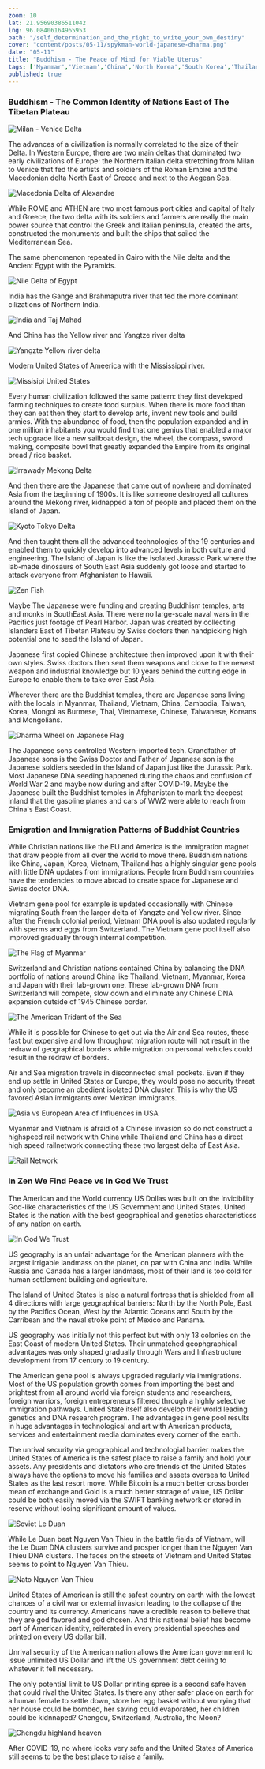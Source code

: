 ```yaml
---
zoom: 10
lat: 21.95690386511042
lng: 96.08406164965953
path: "/self_determination_and_the_right_to_write_your_own_destiny"
cover: "content/posts/05-11/spykman-world-japanese-dharma.png"
date: "05-11"
title: "Buddhism - The Peace of Mind for Viable Uterus"
tags: ['Myanmar','Vietnam','China','North Korea','South Korea','Thailand','Laos', 'Cambodia', 'Taiwan','Zen','Spykman World','Nicholas Spykman'] 
published: true
---
```


### Buddhism - The Common Identity of Nations East of The Tibetan Plateau
![Milan - Venice Delta](/content/posts/05-11/milan_venice.png)

The advances of a civilization is normally correlated to the size of their Delta. In Western Europe, there are two main deltas that dominated two early civilizations of Europe: the Northern Italian delta stretching from Milan to Venice that fed the artists and soldiers of the Roman Empire and the Macedonian delta North East of Greece and next to the Aegean Sea. 

![Macedonia Delta of Alexandre](/content/posts/05-11/macedonia_delta_of_alexandre.png)

While ROME and ATHEN are two most famous port cities and capital of Italy and Greece, the two delta with its soldiers and farmers are really the main power source that control the Greek and Italian peninsula, created the arts, constructed the monuments and built the ships that sailed the Mediterranean Sea. 

The same phenomenon repeated in Cairo with the Nile delta and the Ancient Egypt with the Pyramids.

![Nile Delta of Egypt](/content/posts/05-11/nile_delta_of_egypt.png)

India has the Gange and Brahmaputra river that fed the more dominant cilizations of Northern India.

![India and Taj Mahad](/content/posts/05-11/India_Gange_Bhramaputra.png)

And China has the Yellow river and Yangtze river delta 

![Yangzte Yellow river delta](/content/posts/05-11/yangzte_yellow_delta.png)

Modern United States of Ameerica with the Mississippi river.

![Missisipi United States](/content/posts/05-11/missisipi_united_states.png)

Every human civilization followed the same pattern: they first developed farming techniques to create food surplus. When there is more food than they can eat then they start to develop arts, invent new tools and build armies. With the abundance of food, then the population expanded and in one million inhabitants you would find that one genius that enabled a major tech upgrade like a new sailboat design, the wheel, the compass, sword making, composite bowl that greatly expanded the Empire from its original bread / rice basket. 

![Irrawady Mekong Delta](https://storage.googleapis.com/spykman-world/kunming_basin.png)

And then there are the Japanese that came out of nowhere and dominated Asia from the beginning of 1900s. It is like someone destroyed all cultures around the Mekong river, kidnapped a ton of people and placed them on the Island of Japan. 

![Kyoto Tokyo Delta](/content/posts/05-11/kyoto_tokyo_delta.png)

And then taught them all the advanced technologies of the 19 centuries and enabled them to quickly develop into advanced levels in both culture and engineering. The Island of Japan is like the isolated Jurassic Park where the lab-made dinosaurs of South East Asia suddenly got loose and started to attack everyone from Afghanistan to Hawaii. 

![Zen Fish](/content/posts/05-11/east_tibetan_plateau.png)

Maybe The Japanese were funding and creating Buddhism temples, arts and monks in SouthEast Asia. There were no large-scale naval wars in the Pacifics just footage of Pearl Harbor. Japan was created by collecting Islanders East of Tibetan Plateau by Swiss doctors then handpicking high potential one to seed the Island of Japan. 

Japanese first copied Chinese architecture then improved upon it with their own styles. Swiss doctors then sent them weapons and close to the newest weapon and industrial knowledge but 10 years behind the cutting edge in Europe to enable them to take over East Asia.

Wherever there are the Buddhist temples, there are Japanese sons living with the locals in Myanmar, Thailand, Vietnam, China, Cambodia, Taiwan, Korea, Mongol as Burmese, Thai, Vietnamese, Chinese, Taiwanese, Koreans and Mongolians. 

![Dharma Wheel on Japanese Flag](/content/posts/05-11/spykman-world-japanese-dharma.png)

The Japanese sons controlled Western-imported tech. Grandfather of Japanese sons is the Swiss Doctor and Father of Japanese son is the Japanese soldiers seeded in the Island of Japan just like the Jurassic Park. Most Japanese DNA seeding happened during the chaos  and confusion of World War 2 and maybe now during and after COVID-19. Maybe the Japanese built the Buddhist temples in Afghanistan to mark the deepest inland that the gasoline planes and cars of WW2 were able to reach from China's East Coast. 

### Emigration and Immigration Patterns of Buddhist Countries

While Christian nations like the EU and America is the immigration magnet that draw people from all over the world to move there. Buddhism nations like China, Japan, Korea, Vietnam, Thailand has a highly singular gene pools with little DNA updates from immigrations. People from Buddhism countries have the tendencies to move abroad to create space for Japanese and Swiss doctor DNA. 

Vietnam gene pool for example is updated occasionally with Chinese migrating South from the larger delta of Yangzte and Yellow river. Since after the French colonial period, Vietnam DNA pool is also updated regularly with sperms and eggs from Switzerland. The Vietnam gene pool itself also improved gradually through internal competition. 

![The Flag of Myanmar](/content/posts/05-11/flag_of_myanmar.png)

Switzerland and Christian nations contained China by balancing the DNA portfolio of nations around China like Thailand, Vietnam, Myanmar, Korea and Japan with their lab-grown one. These lab-grown DNA from Switzerland will compete, slow down and eliminate any Chinese DNA expansion outside of 1945 Chinese border. 

![The American Trident of the Sea](/content/posts/05-11/american_trident_of_sea.png)

While it is possible for Chinese to get out via the Air and Sea routes, these fast but expensive and low throughput migration route will not result in the redraw of geographical borders while migration on personal vehicles could result in the redraw of borders. 

Air and Sea migration travels in disconnected small pockets. Even if they end up settle in United States or Europe, they would pose no security threat and only become an obedient isolated DNA cluster. This is why the US favored Asian immigrants over Mexican immigrants. 

![Asia vs European Area of Influences in USA](/content/posts/05-11/asia_vs_europe_area_influences.png)

Myanmar and Vietnam is afraid of a Chinese invasion so do not construct a highspeed rail network with China while Thailand and China has a direct high speed railnetwork connecting these two largest delta of East Asia. 

![Rail Network](/content/posts/05-11/rail_network_of_euroasia.png)

### In Zen We Find Peace vs In God We Trust

The American and the World currency US Dollas was built on the Invicibility God-like characteristics of the US Government and United States. United States is the nation with the best geographical and genetics characteristicss of any nation on earth. 

![In God We Trust](/content/posts/05-11/in_god_we_trust.png)

US geography is an unfair advantage for the American planners with the largest irrigable landmass on the planet, on par with China and India. While Russia and Canada has a larger landmass, most of their land is too cold for human settlement building and agriculture. 

The Island of United States is also a natural fortress that is shielded from all 4 directions with large geographical barriers: North by the North Pole, East by the Pacifics Ocean, West by the Atlantic Oceans and South by the Carribean and the naval stroke point of Mexico and Panama. 

US geography was initially not this perfect but with only 13 colonies on the East Coast of modern United States. Their unmatched geophgraphical advantages was only shaped gradually through Wars and Infrastructure development from 17 century to 19 century. 

The American gene pool is always upgraded regularly via immigrations. Most of the US population growth comes from importing the best and brightest from all around world via foreign students and researchers, foreign warriors, foreign entrepreneurs filtered through a highly selective immigration pathways. United State itself also develop their world leading genetics and DNA research program. The advantages in gene pool results in huge advantages in technological and art with American products, services and entertainment media dominates every corner of the earth.

The unrival security via geographical and technologial barrier makes the United States of America is the safest place to raise a family and hold your assets. Any presidents and dictators who are friends of the United States always have the options to move his families and assets oversea to United States as the last resort move. While Bitcoin is a much better cross border mean of exchange and Gold is a much better storage of value, US Dollar could be both easily moved via the SWIFT banking network or stored in reserve without losing significant amount of values. 

![Soviet Le Duan](content/posts/05-11/soviet_leduan.png)

While Le Duan beat Nguyen Van Thieu in the battle fields of Vietnam, will the Le Duan DNA clusters survive and prosper longer than the Nguyen Van Thieu DNA clusters. The faces on the streets of Vietnam and United States seems to point to Nguyen Van Thieu. 

![Nato Nguyen Van Thieu](content/posts/05-11/nato_nguyenvanthieu.png)

United States of American is still the safest country on earth with the lowest chances of a civil war or external invasion leading to the collapse of the country and its currency. Americans have a credible reason to believe that they are god favored and god chosen. And this national belief has become part of American identity, reiterated in every presidential speeches and printed on every US dollar bill. 

Unrival security of the American nation allows the American government to issue unlimited US Dollar and lift the US government debt ceiling to whatever it fell necessary. 

The only potential limit to US Dollar printing spree is a second safe haven that could rival the United States. Is there any other safer place on earth for a human female to settle down, store her egg basket without worrying that her house could be bombed, her saving could evaporated, her children could be kidnnaped? Chengdu, Switzerland, Australia, the Moon? 

![Chengdu highland heaven](content/posts/05-11/chengdu_monks.png)

After COVID-19, no where looks very safe and the United States of America still seems to be the best place to raise a family. 














